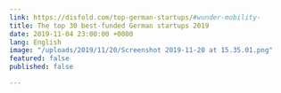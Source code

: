 ```yaml
---
link: https://disfold.com/top-german-startups/#wunder-mobility-
title: The top 30 best-funded German startups 2019
date: 2019-11-04 23:00:00 +0000
lang: English
image: "/uploads/2019/11/20/Screenshot 2019-11-20 at 15.35.01.png"
featured: false
published: false

---
```

